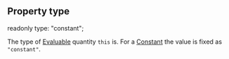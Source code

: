 ## Property type

<declaration>

<flag class="readonly">readonly</flag> type: "constant";

</declaration>

The type of [Evaluable](reference/v/0.2.1/core/definition/Evaluable) quantity `this`
is. For a [Constant](reference/v/0.2.1/core/definitions/Constant) the value is
fixed as `"constant"`.